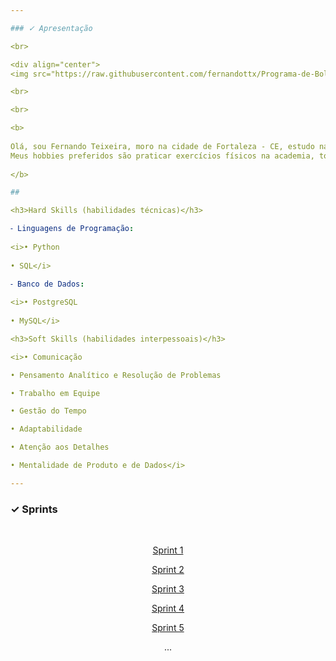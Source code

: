 ```yaml
---

### ✓ Apresentação

<br>

<div align="center">
<img src="https://raw.githubusercontent.com/fernandottx/Programa-de-Bolsas/refs/heads/main/perfil.jpeg" width="300px" />

<br>

<br>

<b>
    
Olá, sou Fernando Teixeira, moro na cidade de Fortaleza - CE, estudo na instituição de ensino UNICESUMAR, curso SUPERIOR DE TECNOLOGIA EM ANÁLISE E DESENVOLVIMENTO DE SISTEMAS, atualmente no 4º semestre e não possuo experiências na àrea de tecnologia.
Meus hobbies preferidos são praticar exercícios físicos na academia, tocar piano, estudar programação na àrea que eu mais gosto (Data Science) e compartilhar momentos com minha família.
    
</b>

##

<h3>Hard Skills (habilidades técnicas)</h3>

⁃ Linguagens de Programação:
   
<i>• Python
   
• SQL</i>

⁃ Banco de Dados:
   
<i>• PostgreSQL
   
• MySQL</i>

<h3>Soft Skills (habilidades interpessoais)</h3>

<i>• Comunicação

• Pensamento Analítico e Resolução de Problemas

• Trabalho em Equipe

• Gestão do Tempo

• Adaptabilidade

• Atenção aos Detalhes

• Mentalidade de Produto e de Dados</i>

---
```


</div>

### ✓ Sprints

<br>

<div align="center">
    
[Sprint 1](/Sprint-1/README.md)

[Sprint 2](/Sprint-2/README.md)

[Sprint 3](/Sprint-3/README.md)

[Sprint 4](/Sprint-4/README.md)

[Sprint 5](/Sprint-5/README.md)

...

</div>

